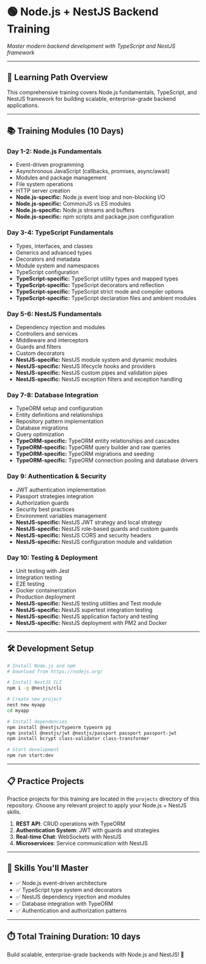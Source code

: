 # 🟢 **Node.js + NestJS Backend Training**

*Master modern backend development with TypeScript and NestJS framework*

---

## 🎯 **Learning Path Overview**

This comprehensive training covers Node.js fundamentals, TypeScript, and NestJS framework for building scalable, enterprise-grade backend applications.

---

## 📚 **Training Modules (10 Days)**

### **Day 1-2: Node.js Fundamentals**
- Event-driven programming
- Asynchronous JavaScript (callbacks, promises, async/await)
- Modules and package management
- File system operations
- HTTP server creation
- **Node.js-specific:** Node.js event loop and non-blocking I/O
- **Node.js-specific:** CommonJS vs ES modules
- **Node.js-specific:** Node.js streams and buffers
- **Node.js-specific:** npm scripts and package.json configuration

### **Day 3-4: TypeScript Fundamentals**
- Types, interfaces, and classes
- Generics and advanced types
- Decorators and metadata
- Module system and namespaces
- TypeScript configuration
- **TypeScript-specific:** TypeScript utility types and mapped types
- **TypeScript-specific:** TypeScript decorators and reflection
- **TypeScript-specific:** TypeScript strict mode and compiler options
- **TypeScript-specific:** TypeScript declaration files and ambient modules

### **Day 5-6: NestJS Fundamentals**
- Dependency injection and modules
- Controllers and services
- Middleware and interceptors
- Guards and filters
- Custom decorators
- **NestJS-specific:** NestJS module system and dynamic modules
- **NestJS-specific:** NestJS lifecycle hooks and providers
- **NestJS-specific:** NestJS custom pipes and validation pipes
- **NestJS-specific:** NestJS exception filters and exception handling

### **Day 7-8: Database Integration**
- TypeORM setup and configuration
- Entity definitions and relationships
- Repository pattern implementation
- Database migrations
- Query optimization
- **TypeORM-specific:** TypeORM entity relationships and cascades
- **TypeORM-specific:** TypeORM query builder and raw queries
- **TypeORM-specific:** TypeORM migrations and seeding
- **TypeORM-specific:** TypeORM connection pooling and database drivers

### **Day 9: Authentication & Security**
- JWT authentication implementation
- Passport strategies integration
- Authorization guards
- Security best practices
- Environment variables management
- **NestJS-specific:** NestJS JWT strategy and local strategy
- **NestJS-specific:** NestJS role-based guards and custom guards
- **NestJS-specific:** NestJS CORS and security headers
- **NestJS-specific:** NestJS configuration module and validation

### **Day 10: Testing & Deployment**
- Unit testing with Jest
- Integration testing
- E2E testing
- Docker containerization
- Production deployment
- **NestJS-specific:** NestJS testing utilities and Test module
- **NestJS-specific:** NestJS supertest integration testing
- **NestJS-specific:** NestJS application factory and testing
- **NestJS-specific:** NestJS deployment with PM2 and Docker

---

## 🛠️ **Development Setup**

```bash
# Install Node.js and npm
# Download from https://nodejs.org/

# Install NestJS CLI
npm i -g @nestjs/cli

# Create new project
nest new myapp
cd myapp

# Install dependencies
npm install @nestjs/typeorm typeorm pg
npm install @nestjs/jwt @nestjs/passport passport passport-jwt
npm install bcrypt class-validator class-transformer

# Start development
npm run start:dev
```

---

## 📋 **Practice Projects**

Practice projects for this training are located in the `projects` directory of this repository. Choose any relevant project to apply your Node.js + NestJS skills.

1. **REST API**: CRUD operations with TypeORM
2. **Authentication System**: JWT with guards and strategies
3. **Real-time Chat**: WebSockets with NestJS
4. **Microservices**: Service communication with NestJS

---

## 🎯 **Skills You'll Master**

- ✅ Node.js event-driven architecture
- ✅ TypeScript type system and decorators
- ✅ NestJS dependency injection and modules
- ✅ Database integration with TypeORM
- ✅ Authentication and authorization patterns

---

## ⏱️ **Total Training Duration: 10 days**

Build scalable, enterprise-grade backends with Node.js and NestJS! 🚀
